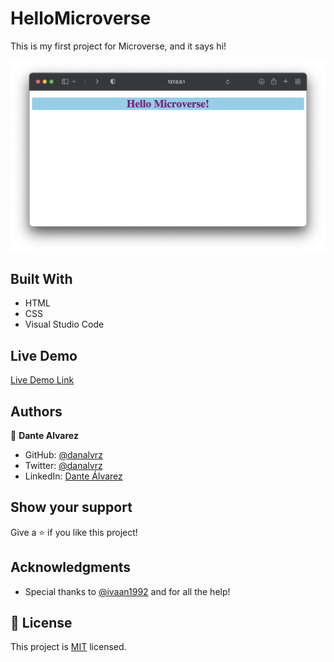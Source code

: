 # HelloMicroverse

This is my first project for Microverse, and it says hi!

![screenshot](/images/app_screenshot.png)


## Built With

- HTML
- CSS
- Visual Studio Code

## Live Demo

[Live Demo Link](https://livedemo.com)


## Authors

👤 **Dante Alvarez**

- GitHub: [@danalvrz](https://github.com/danalvrz)
- Twitter: [@danalvrz](https://twitter.com/danalvrz)
- LinkedIn: [Dante Álvarez](https://www.linkedin.com/in/dante-álvarez-85098a222/)


## Show your support

Give a ⭐️ if you like this project!

## Acknowledgments

- Special thanks to [@ivaan1992](https://github.com/ivaan1992) and for all the help!

## 📝 License

This project is [MIT](./MIT.md) licensed.